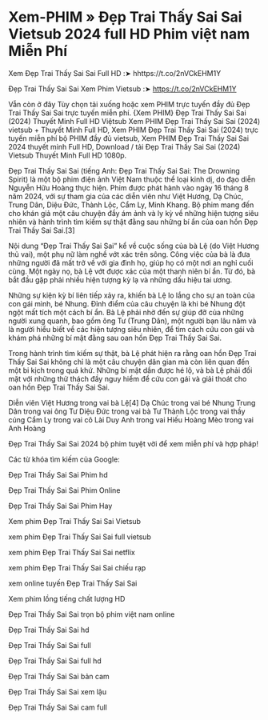 # Xem-PHIM » Đẹp Trai Thấy Sai Sai Vietsub 2024 full HD Phim việt nam Miễn Phí

Xem Đẹp Trai Thấy Sai Sai Full HD :➤ hhttps://t.co/2nVCkEHM1Y

Đẹp Trai Thấy Sai Sai Xem Phim Vietsub :➤ https://t.co/2nVCkEHM1Y


Vẫn còn ở đây Tùy chọn tải xuống hoặc xem PHIM trực tuyến đầy đủ Đẹp Trai Thấy Sai Sai trực tuyến miễn phí. {Xem PHIM} Đẹp Trai Thấy Sai Sai (2024) Thuyết Minh Full HD Việtsub Xem PHIM Đẹp Trai Thấy Sai Sai (2024) vietsub + Thuyết Minh Full HD, Xem PHIM Đẹp Trai Thấy Sai Sai (2024) trực tuyến miễn phí bộ PHIM đầy đủ vietsub, Xem PHIM Đẹp Trai Thấy Sai Sai 2024 thuyết minh Full HD, Download / tải Đẹp Trai Thấy Sai Sai (2024) Vietsub Thuyết Minh Full HD 1080p.


Đẹp Trai Thấy Sai Sai (tiếng Anh: Đẹp Trai Thấy Sai Sai: The Drowning Spirit) là một bộ phim điện ảnh Việt Nam thuộc thể loại kinh dị, do đạo diễn Nguyễn Hữu Hoàng thực hiện. Phim được phát hành vào ngày 16 tháng 8 năm 2024, với sự tham gia của các diễn viên như Việt Hương, Dạ Chúc, Trung Dân, Diệu Đức, Thành Lộc, Cẩm Ly, Minh Khang. Bộ phim mang đến cho khán giả một câu chuyện đầy ám ảnh và ly kỳ về những hiện tượng siêu nhiên và hành trình tìm kiếm sự thật đằng sau những bí ẩn của oan hồn Đẹp Trai Thấy Sai Sai.[3]

Nội dung
“Đẹp Trai Thấy Sai Sai” kể về cuộc sống của bà Lệ (do Việt Hương thủ vai), một phụ nữ làm nghề vớt xác trên sông. Công việc của bà là đưa những người đã mất trở về với gia đình họ, giúp họ có một nơi an nghỉ cuối cùng. Một ngày nọ, bà Lệ vớt được xác của một thanh niên bí ẩn. Từ đó, bà bắt đầu gặp phải nhiều hiện tượng kỳ lạ và những dấu hiệu tai ương.

Những sự kiện kỳ bí liên tiếp xảy ra, khiến bà Lệ lo lắng cho sự an toàn của con gái mình, bé Nhung. Đỉnh điểm của câu chuyện là khi bé Nhung đột ngột mất tích một cách bí ẩn. Bà Lệ phải nhờ đến sự giúp đỡ của những người xung quanh, bao gồm ông Tư (Trung Dân), một người bạn lâu năm và là người hiểu biết về các hiện tượng siêu nhiên, để tìm cách cứu con gái và khám phá những bí mật đằng sau oan hồn Đẹp Trai Thấy Sai Sai.

Trong hành trình tìm kiếm sự thật, bà Lệ phát hiện ra rằng oan hồn Đẹp Trai Thấy Sai Sai không chỉ là một câu chuyện dân gian mà còn liên quan đến một bi kịch trong quá khứ. Những bí mật dần được hé lộ, và bà Lệ phải đối mặt với những thử thách đầy nguy hiểm để cứu con gái và giải thoát cho oan hồn Đẹp Trai Thấy Sai Sai.

Diễn viên
Việt Hương trong vai bà Lệ[4]
Dạ Chúc trong vai bé Nhung
Trung Dân trong vai ông Tư
Diệu Đức trong vai bà Tư
Thành Lộc trong vai thầy cúng
Cẩm Ly trong vai cô Lài
Duy Anh trong vai Hiếu
Hoàng Mèo trong vai Anh Hoàng


Đẹp Trai Thấy Sai Sai 2024 bộ phim tuyệt vời để xem miễn phí và hợp pháp!

Các từ khóa tìm kiếm của Google:

Đẹp Trai Thấy Sai Sai Phim hd

Đẹp Trai Thấy Sai Sai Phim Online

Đẹp Trai Thấy Sai Sai Phim Hay

Xem phim Đẹp Trai Thấy Sai Sai Vietsub

xem phim Đẹp Trai Thấy Sai Sai full vietsub

xem phim Đẹp Trai Thấy Sai Sai netflix

xem phim Đẹp Trai Thấy Sai Sai chiếu rạp

xem online tuyến Đẹp Trai Thấy Sai Sai

Xem phim lồng tiếng chất lượng HD

Đẹp Trai Thấy Sai Sai trọn bộ phim việt nam online

Đẹp Trai Thấy Sai Sai hd

Đẹp Trai Thấy Sai Sai full

Đẹp Trai Thấy Sai Sai full hd

Đẹp Trai Thấy Sai Sai bản cam

Đẹp Trai Thấy Sai Sai xem lậu

Đẹp Trai Thấy Sai Sai cam full
